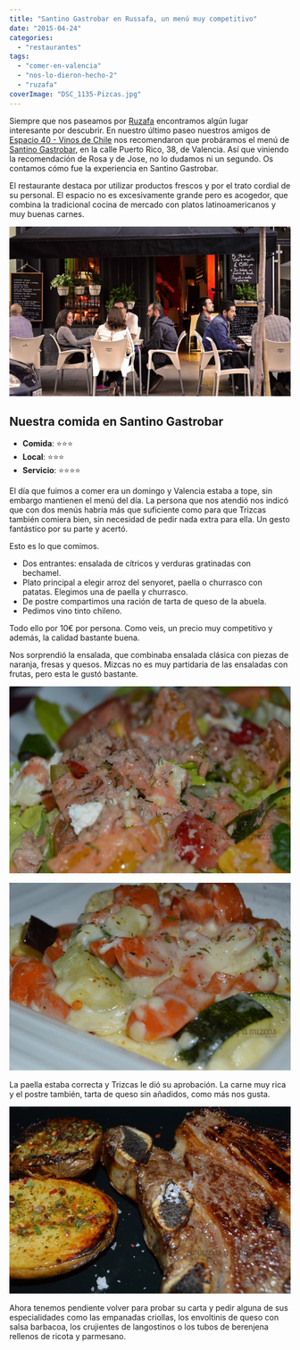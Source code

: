 ```yaml
---
title: "Santino Gastrobar en Russafa, un menú muy competitivo"
date: "2015-04-24"
categories:
  - "restaurantes"
tags:
  - "comer-en-valencia"
  - "nos-lo-dieron-hecho-2"
  - "ruzafa"
coverImage: "DSC_1135-Pizcas.jpg"
---
```


Siempre que nos paseamos por [Ruzafa](/tag/ruzafa/ "Ruzafa") encontramos algún lugar interesante por descubrir. En nuestro último paseo nuestros amigos de [Espacio 40 - Vinos de Chile](http://vinosdechile.es/ "Espacio 40  - Vinos de Chile") nos recomendaron que probáramos el menú de [Santino Gastrobar](http://www.santinogastrobar.com/ "Santino Gastrobar"), en la calle Puerto Rico, 38, de Valencia. Así que viniendo la recomendación de Rosa y de Jose, no lo dudamos ni un segundo. Os contamos cómo fue la experiencia en Santino Gastrobar.

El restaurante destaca por utilizar productos frescos y por el trato cordial de su personal. El espacio no es excesivamente grande pero es acogedor, que combina la tradicional cocina de mercado con platos latinoamericanos y muy buenas carnes.

![Terraza Santino Gastrobar. Foto de su página web](images/REDUC_terraza-Pizcas.jpg)

## Nuestra comida en Santino Gastrobar

- **Comida**: ⭐⭐⭐
- **Local**: ⭐⭐⭐
- **Servicio**: ⭐⭐⭐⭐

El día que fuimos a comer era un domingo y Valencia estaba a tope, sin embargo mantienen el menú del día. La persona que nos atendió nos indicó que con dos menús habría más que suficiente como para que Trizcas también comiera bien, sin necesidad de pedir nada extra para ella. Un gesto fantástico por su parte y acertó.

Esto es lo que comimos.

- Dos entrantes: ensalada de cítricos y verduras gratinadas con bechamel.
- Plato principal a elegir arroz del senyoret, paella o churrasco con patatas. Elegimos una de paella y churrasco.
- De postre compartimos una ración de tarta de queso de la abuela.
- Pedimos vino tinto chileno.

Todo ello por 10€ por persona. Como veis, un precio muy competitivo y además, la calidad bastante buena.

Nos sorprendió la ensalada, que combinaba ensalada clásica con piezas de naranja, fresas y quesos. Mizcas no es muy partidaria de las ensaladas con frutas, pero esta le gustó bastante.

![Ensalada de cítricos](images/DSC_1131-Pizcas.jpg)

![Verduras gratinadas con bechamel. Muy rico!](images/DSC_1132-Pizcas.jpg)

La paella estaba correcta y Trizcas le dió su aprobación. La carne muy rica y el postre también, tarta de queso sin añadidos, como más nos gusta.

![Churrasco de ternera! ñam ñam](images/DSC_1135-Pizcas.jpg)

Ahora tenemos pendiente volver para probar su carta y pedir alguna de sus especialidades como las empanadas criollas, los envoltinis de queso con salsa barbacoa, los crujientes de langostinos o los tubos de berenjena rellenos de ricota y parmesano.
